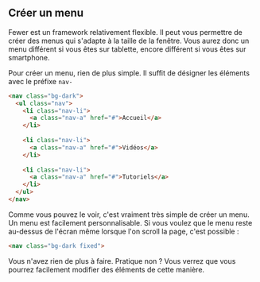 ## Créer un menu

Fewer est un framework relativement flexible. Il peut vous permettre de créer des menus qui s'adapte à la taille de la fenêtre. 
Vous aurez donc un menu différent si vous êtes sur tablette, encore différent si vous êtes sur smartphone.

Pour créer un menu, rien de plus simple. Il suffit de désigner les éléments avec le préfixe `nav-`
```html
<nav class="bg-dark">
  <ul class="nav">
    <li class="nav-li">
      <a class="nav-a" href="#">Accueil</a>
    </li>
    
    <li class="nav-li">
      <a class="nav-a" href="#">Vidéos</a>
    </li>
    
    <li class="nav-li">
      <a class="nav-a" href="#">Tutoriels</a>
    </li>
  </ul>
</nav>
```

Comme vous pouvez le voir, c'est vraiment très simple de créer un menu. Un menu est facilement personnalisable. Si vous voulez
que le menu reste au-dessus de l'écran même lorsque l'on scroll la page, c'est possible :
```html
<nav class="bg-dark fixed">
```

Vous n'avez rien de plus à faire. Pratique non ? Vous verrez que vous pourrez facilement modifier des éléments de cette manière.
